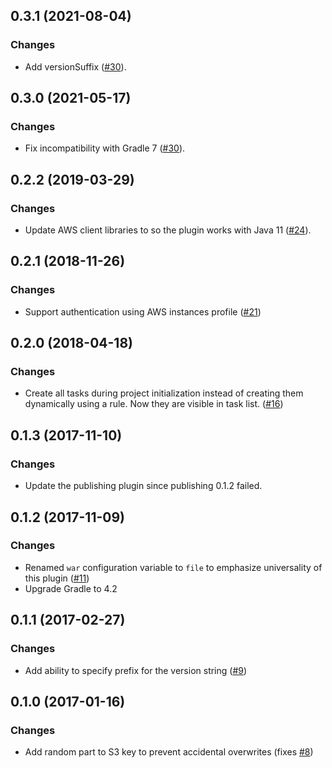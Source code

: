 ## 0.3.1 (2021-08-04)

### Changes

  - Add versionSuffix ([#30](https://github.com/EvidentSolutions/gradle-beanstalk-plugin/pull/31)).

## 0.3.0 (2021-05-17)

### Changes

  - Fix incompatibility with Gradle 7 ([#30](https://github.com/EvidentSolutions/gradle-beanstalk-plugin/pull/30)).

## 0.2.2 (2019-03-29)

### Changes

  - Update AWS client libraries to so the plugin works with Java 11 ([#24](https://github.com/EvidentSolutions/gradle-beanstalk-plugin/pull/24)).

## 0.2.1 (2018-11-26)

### Changes

  - Support authentication using AWS instances profile ([#21](https://github.com/EvidentSolutions/gradle-beanstalk-plugin/issues/21))

## 0.2.0 (2018-04-18)

### Changes

  - Create all tasks during project initialization instead of creating them
    dynamically using a rule. Now they are visible in task list. 
    ([#16](https://github.com/EvidentSolutions/gradle-beanstalk-plugin/pull/16))

## 0.1.3 (2017-11-10)

### Changes

  - Update the publishing plugin since publishing 0.1.2 failed.

## 0.1.2 (2017-11-09)

### Changes

  - Renamed `war` configuration variable to `file` to emphasize universality of this plugin ([#11](https://github.com/EvidentSolutions/gradle-beanstalk-plugin/issues/11))
  - Upgrade Gradle to 4.2

## 0.1.1 (2017-02-27)

### Changes

  - Add ability to specify prefix for the version string ([#9](https://github.com/EvidentSolutions/gradle-beanstalk-plugin/pull/9))

## 0.1.0 (2017-01-16)

### Changes

  - Add random part to S3 key to prevent accidental overwrites (fixes [#8](https://github.com/EvidentSolutions/gradle-beanstalk-plugin/issues/8))
